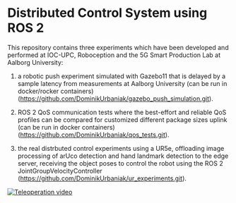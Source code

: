 # Distributed Control System using ROS 2 

This repository contains three experiments which have been developed and performed at IOC-UPC, Roboception and the 5G Smart Production Lab at Aalborg University:

1) a robotic push experiment simulated with Gazebo11 that is delayed by a sample latency from measurements at Aalborg University (can be run in docker/rocker containers) (https://github.com/DominikUrbaniak/gazebo_push_simulation.git).
   
2) ROS 2 QoS communication tests where the best-effort and reliable QoS profiles can be compared for customized different package sizes uplink (can be run in docker containers) (https://github.com/DominikUrbaniak/qos_tests.git).

3) the real distrbuted control experiments using a UR5e, offloading image processing of arUco detection and hand landmark detection to the edge server, receiving the object poses to control the robot using the ROS 2 JointGroupVelocityController (https://github.com/DominikUrbaniak/ur_experiments.git).

[![Teleoperation video](https://raw.githubusercontent.com/DominikUrbaniak/ros2_distributed_control_system/teleoperation.png)](https://raw.githubusercontent.com/DominikUrbaniak/ros2_distributed_control_system/teleoperation_5G_comp_comp.mp4)
